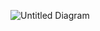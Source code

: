 ![Untitled Diagram](https://user-images.githubusercontent.com/116736363/236101299-09614cb3-d8ba-4b33-88a4-1c2fe7bfef6b.jpg)
